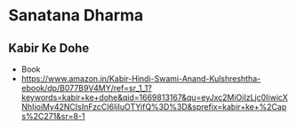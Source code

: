 # Sanatana Dharma


## Kabir Ke Dohe
- Book
-   https://www.amazon.in/Kabir-Hindi-Swami-Anand-Kulshreshtha-ebook/dp/B077B9V4MY/ref=sr_1_1?keywords=kabir+ke+dohe&qid=1669813167&qu=eyJxc2MiOiIzLjc0IiwicXNhIjoiMy42NCIsInFzcCI6IjIuOTYifQ%3D%3D&sprefix=kabir+ke+%2Caps%2C271&sr=8-1
